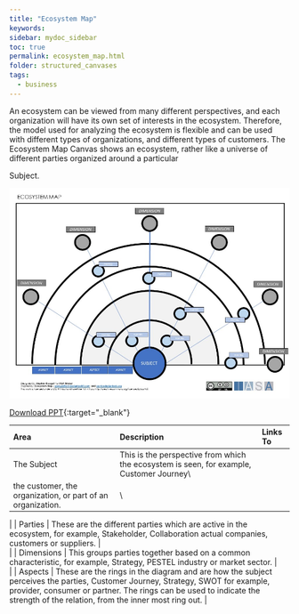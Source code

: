 ```yaml
---
title: "Ecosystem Map"
keywords: 
sidebar: mydoc_sidebar
toc: true
permalink: ecosystem_map.html
folder: structured_canvases
tags: 
  - business
---
```


An ecosystem can be viewed from many different perspectives, and each organization will have its own set of interests in the ecosystem. Therefore, the model used for analyzing the ecosystem is flexible and can be used with different types of organizations, and different types of customers. The Ecosystem Map Canvas shows an ecosystem, rather like a universe of different parties organized around a particular

Subject.​

![image001](media/ecosystem_map_001.jpg)

[Download PPT](media/ppt/ecosystem_map.ppt){:target="_blank"}

| Area | Description | Links To |
| :-- | :-- | :-- |
| The Subject | This is the perspective from which the ecosystem is seen, for example, Customer Journey​\
the customer, the organization, or part of an organization.​ |\
 |
| Parties | These are the different parties which are active in the ecosystem, for example, Stakeholder, Collaboration​ actual companies, customers or suppliers. |\
 |
| Dimensions | This groups parties together based on a common characteristic, for example, Strategy, PESTEL​ industry or market sector. |\
 |
| Aspects | These are the rings in the diagram and are how the subject perceives the parties, Customer Journey, Strategy, SWOT​ for example, provider, consumer or partner. The rings can be used to indicate the ​strength of the relation, from the inner most ring out. |

